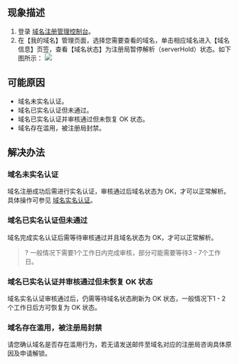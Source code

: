 ## 现象描述
1. 登录 [域名注册管理控制台](https://console.cloud.tencent.com/domain)。
2. 在【我的域名】管理页面，选择您需要查看的域名，单击相应域名进入【域名信息】页签，查看【域名状态】为注册局暂停解析（serverHold）状态。如下图所示：
![](https://main.qcloudimg.com/raw/db845f17d1ac8614b2fa0a7deeb9644e.png)

## 可能原因
- 域名未实名认证。
- 域名已实名认证但未通过。
- 域名已实名认证并审核通过但未恢复 OK 状态。
- 域名存在滥用，被注册局封禁。

## 解决办法
### 域名未实名认证
域名注册成功后需进行实名认证，审核通过后域名状态为 OK，才可以正常解析。具体操作可参见 [域名实名认证](https://cloud.tencent.com/document/product/242/6707)。

### 域名已实名认证但未通过
域名完成实名认证后需等待审核通过并且域名状态为 OK，才可以正常解析。
>? 一般情况下需要1个工作日内完成审核，部分可能需要等待3 - 7个工作日。

### 域名已实名认证并审核通过但未恢复 OK 状态
域名实名认证审核通过后，仍需等待域名状态刷新为 OK 状态，一般情况下1 - 2个工作日后方可恢复为 OK 状态。

### 域名存在滥用，被注册局封禁
请您确认域名是否存在滥用行为，若无请发送邮件至域名对应的注册局咨询具体原因及申请解锁。
